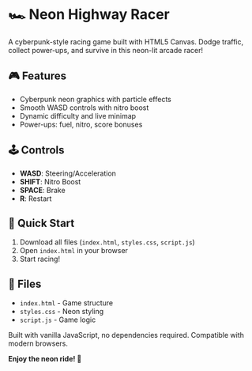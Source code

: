 # 🏎️ Neon Highway Racer

A cyberpunk-style racing game built with HTML5 Canvas. Dodge traffic, collect power-ups, and survive in this neon-lit arcade racer!

## 🎮 Features
- Cyberpunk neon graphics with particle effects
- Smooth WASD controls with nitro boost
- Dynamic difficulty and live minimap
- Power-ups: fuel, nitro, score bonuses

## 🕹️ Controls
- **WASD**: Steering/Acceleration
- **SHIFT**: Nitro Boost
- **SPACE**: Brake
- **R**: Restart

## 🚀 Quick Start
1. Download all files (`index.html`, `styles.css`, `script.js`)
2. Open `index.html` in your browser
3. Start racing!

## 📁 Files
- `index.html` - Game structure
- `styles.css` - Neon styling
- `script.js` - Game logic

Built with vanilla JavaScript, no dependencies required. Compatible with modern browsers.

**Enjoy the neon ride! 🏁**

